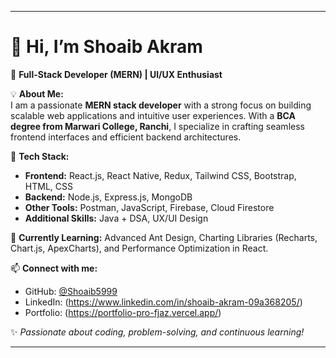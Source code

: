 

---

# 👋 Hi, I’m Shoaib Akram  

🚀 **Full-Stack Developer (MERN) | UI/UX Enthusiast**  

💡 **About Me:**  
I am a passionate **MERN stack developer** with a strong focus on building scalable web applications and intuitive user experiences. With a **BCA degree from Marwari College, Ranchi**, I specialize in crafting seamless frontend interfaces and efficient backend architectures.  

💼 **Tech Stack:**  
- **Frontend:** React.js, React Native, Redux, Tailwind CSS, Bootstrap, HTML, CSS  
- **Backend:** Node.js, Express.js, MongoDB  
- **Other Tools:** Postman, JavaScript, Firebase, Cloud Firestore  
- **Additional Skills:** Java + DSA, UX/UI Design  

🌱 **Currently Learning:** Advanced Ant Design, Charting Libraries (Recharts, Chart.js, ApexCharts), and Performance Optimization in React.  

📫 **Connect with me:**  
- GitHub: [@Shoaib5999](https://github.com/Shoaib5999)  
- LinkedIn: (https://www.linkedin.com/in/shoaib-akram-09a368205/)  
- Portfolio: (https://portfolio-pro-fjaz.vercel.app/)  

✨ *Passionate about coding, problem-solving, and continuous learning!*  

---
